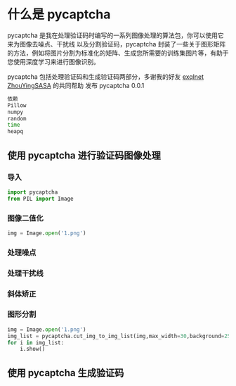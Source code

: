# 什么是 pycaptcha

pycaptcha 是我在处理验证码时编写的一系列图像处理的算法包，你可以使用它来为图像去噪点、干扰线 以及分割验证码，pycaptcha 封装了一些关于图形矩阵的方法，例如将图片分割为标准化的矩阵、生成您所需要的训练集图片等，有助于您使用深度学习来进行图像识别。

pycaptcha 包括处理验证码和生成验证码两部分，多谢我的好友 [exqlnet](<https://github.com/exqlnet>) [ZhouYingSASA](<https://github.com/ZhouYingSASA>) 的共同帮助 发布 pycaptcha 0.0.1

```bash
依赖
Pillow
numpy
random
time
heapq
```

## 使用 pycaptcha 进行验证码图像处理

### 导入

```py
import pycaptcha
from PIL import Image
```



### 图像二值化

```py
img = Image.open('1.png')
```



### 处理噪点



### 处理干扰线



### 斜体矫正



### 图形分割

```py
img = Image.open('1.png')
img_list = pycaptcha.cut_img_to_img_list(img,max_width=30,background=255)
for i in img_list:
    i.show()
```



## 使用 pycaptcha 生成验证码

